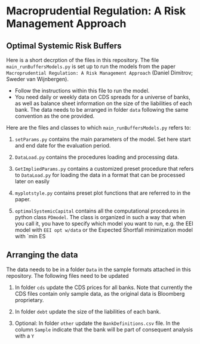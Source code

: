 # Macroprudential Regulation: A Risk Management Approach

## Optimal Systemic Risk Buffers


Here is a short decrption of the files in this repository. The file `main_runBuffersModels.py` is set up to run the models from the paper `Macroprudential Regulation: A Risk Management Approach` (Daniel Dimitrov; Sweder van Wijnbergen).

+ Follow the instructions within this file to run the model. 
+ You need daily or weekly data on CDS spreads for a universe of banks, as well as balance sheet information on the size of the liabilities of each bank. The data needs to be arranged in folder `data` following the same convention as the one provided. 

Here are the files and classes to which `main_runBuffersModels.py` refers to: 

1. `setParams.py` contains the main parameters of the model. Set here start and end date for the evaluation period. 

2. `DataLoad.py` contains the procedures loading and processing data. 

3. `GetImpliedParams.py` contains a customized preset procedure that refers to `DataLoad.py` for loading the data in a format that can be processed later on easily   

4. `myplotstyle.py` contains preset plot functions that are referred to in the paper. 

5. `optimalSystemicCapital` contains all the computational procedures in python class `PDmodel`. The class is organized in such a way that when you call it, you have to specify which model you want to run, e.g. the EEI model with `EEI opt w/data` or the Expected Shortfall minimization model with `min ES

## Arranging the data

The data needs to be in a folder `Data` in the sample formats attached in this repository. The following files need to be updated

1. In folder `cds` update the CDS prices for all banks. Note that currently the CDS files contain only sample data, as the original data is Bloomberg proprietary. 

2. In folder `debt` update the size of the liabilities of each bank. 

3. Optional: In folder `other` update the `BankDefinitions.csv` file. In the column `Sample` indicate that the bank will be part of consequent analysis with a `Y`
